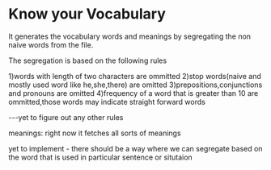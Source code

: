 # Know your Vocabulary
It generates the vocabulary words and meanings by segregating the non naive words from the file.

The segregation is based on the following rules

1)words with length of two characters are ommitted
2)stop words(naive and mostly used word like he,she,there) are omitted
3)prepositions,conjunctions and pronouns are omitted
4)frequency of a word that is greater than 10 are ommitted,those words may indicate straight forward words

---yet to figure out any other rules


meanings:
right now it fetches all sorts of meanings

yet to implement  -  there should be a way where we can segregate based on the word that is used in particular sentence or situtaion


